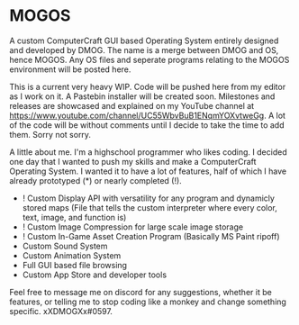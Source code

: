 # MOGOS
A custom ComputerCraft GUI based Operating System entirely designed and developed by DMOG.
The name is a merge between DMOG and OS, hence MOGOS.
Any OS files and seperate programs relating to the MOGOS environment will be posted here.

This is a current very heavy WIP.
Code will be pushed here from my editor as I work on it. A Pastebin installer will be created soon.
Milestones and releases are showcased and explained on my YouTube channel at https://www.youtube.com/channel/UC55WbvBuB1ENqmYOXvtweGg.
A lot of the code will be without comments until I decide to take the time to add them. Sorry not sorry.

A little about me. I'm a highschool programmer who likes coding. I decided one day that I wanted to push my skills and make a ComputerCraft Operating System.
I wanted it to have a lot of features, half of which I have already prototyped (*) or nearly completed (!).
- ! Custom Display API with versatility for any program and dynamicly stored maps (File that tells the custom interpreter where every color, text, image, and function is)
- ! Custom Image Compression for large scale image storage
- ! Custom In-Game Asset Creation Program (Basically MS Paint ripoff)
- Custom Sound System
- Custom Animation System
- Full GUI based file browsing
- Custom App Store and developer tools

Feel free to message me on discord for any suggestions, whether it be features, or telling me to stop coding like a monkey and change something specific. xXDMOGXx#0597.
